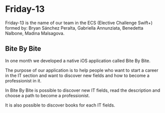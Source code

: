 # Friday-13
Friday-13 is the name of our team in the ECS (Elective Challenge Swift+) formed by: Bryan Sánchez Peralta, Gabriella Annunziata, Benedetta Nalbone, Madina Malsagova.

## Bite By Bite
In one month we developed a native iOS application called Bite By Bite.

The purpose of our application is to help people who want to start a career in the IT section and want to discover new fields and how to become a professionist in it.

In Bite By Bite is possible to discover new IT fields, read the description and choose a path to become a professionist.

It is also possible to discover books for each IT fields.
